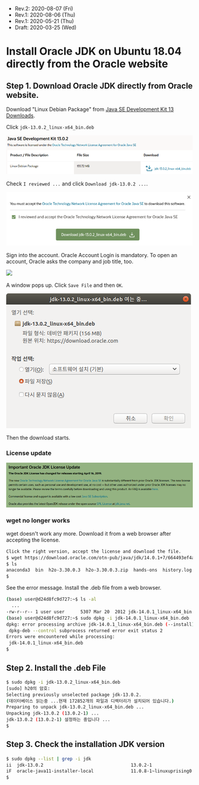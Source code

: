 * Rev.2: 2020-08-07 (Fri)
* Rev.1: 2020-08-06 (Thu)
* Rev.1: 2020-05-21 (Thu)
* Draft: 2020-03-25 (Wed)

# Install Oracle JDK on Ubuntu 18.04 directly from the Oracle website
## Step 1. Download Oracle JDK directly from Oracle website.

Download "Linux Debian Package" from [Java SE Development Kit 13 Downloads](https://www.oracle.com/java/technologies/javase-jdk13-downloads.html).

Click `jdk-13.0.2_linux-x64_bin.deb`

<img src="images/java_se_development_kit13_0_2.png">

Check `I reviewed ...` and click `Download jdk-13.0.2 ...`.

<img src="images/accept_the_license_and_download_deb_file.png">

Sign into the account. Oracle Account Login is mandatory. To open an account, Oracle asks the company and job title, too.

<img src="images/oracle_account_signin-english.png">

A window pops up. Click `Save File` and then `OK`.

<img src="images/opening_jdk13_0_2_linux-x64_bin_deb.png">

Then the download starts.

### License update

<img src="images/important_oracle_jdk_license_update-2019-04-16.png">

### wget no longer works
wget doesn't work any more. Download it from a web browser after accepting the license. 

```bash
Click the right version, accept the license and download the file.
$ wget https://download.oracle.com/otn-pub/java/jdk/14.0.1+7/664493ef4a6946b186ff29eb326336a2/jdk-14.0.1_linux-x64_bin.deb
$ ls
anaconda3  bin  h2o-3.30.0.3  h2o-3.30.0.3.zip  hands-ons  history.log  jdk-14.0.1_linux-x64_bin.deb  projects
$
```
See the error message. Install the .deb file from a web browser.
```bash
(base) user@d24d8fc9d727:~$ ls -al
  ...
-rw-r--r-- 1 user user      5307 Mar 20  2012 jdk-14.0.1_linux-x64_bin.deb
(base) user@d24d8fc9d727:~$ sudo dpkg -i jdk-14.0.1_linux-x64_bin.deb
dpkg: error processing archive jdk-14.0.1_linux-x64_bin.deb (--install):
 dpkg-deb --control subprocess returned error exit status 2
Errors were encountered while processing:
 jdk-14.0.1_linux-x64_bin.deb
$
```

## Step 2. Install the .deb File

```bash
$ sudo dpkg -i jdk-13.0.2_linux-x64_bin.deb
[sudo] h20의 암호: 
Selecting previously unselected package jdk-13.0.2.
(데이터베이스 읽는중 ...현재 172852개의 파일과 디렉터리가 설치되어 있습니다.)
Preparing to unpack jdk-13.0.2_linux-x64_bin.deb ...
Unpacking jdk-13.0.2 (13.0.2-1) ...
jdk-13.0.2 (13.0.2-1) 설정하는 중입니다 ...
$
```

## Step 3. Check the installation JDK version
```bash
$ sudo dpkg --list | grep -i jdk
ii  jdk-13.0.2                                 13.0.2-1                                         amd64        Java Platform Standard Edition Development Kit
iF  oracle-java11-installer-local              11.0.8-1~linuxuprising0                          amd64        Oracle Java(TM) Development Kit (JDK) 11
$
```
